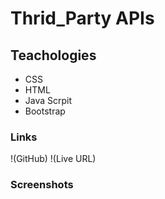 # Thrid_Party APIs

## Teachologies
* CSS
* HTML
* Java Scrpit
* Bootstrap

### Links
!(GitHub)
!(Live URL)

### Screenshots
